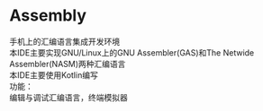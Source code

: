 # Assembly
手机上的汇编语言集成开发环境<br>
本IDE主要实现GNU/Linux上的GNU Assembler(GAS)和The Netwide Assembler(NASM)两种汇编语言<br>
本IDE主要使用Kotlin编写<br>
功能：<br>
编辑与调试汇编语言，终端模拟器
